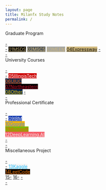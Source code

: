 ```yaml
---
layout: page
title: Milanfx Study Notes
permalink: /
---
```


<div class="block">
  <div class="btn text">
    <div class="btn name">Graduate Program</div><br>
    <div class="block" style="grid-template-columns: 1fr 2fr 2fr 2fr 2fr 1fr;">
      <a href="/#/"       class="btn empty">-<br>-</a>
      <a href="/01-MSDS/" class="btn boxout" style="background-color:#000000; color:#CFB87C;"><span class="btn boxin">01</span>MSDS</a>
      <a href="/02-MSCS/" class="btn boxout" style="background-color:#565A5C; color:#CFB87C;"><span class="btn boxin">02</span>MSCS</a>
      <a href="/03-MEEM/" class="btn boxout" style="background-color:#A2A4A3; color:#CFB87C;"><span class="btn boxin">03</span>MEEM</a>
      <a href="/04-Express/" class="btn boxout" style="background-color:#CFB87C; color:#000000;"><span class="btn boxin">04</span>Expressway</a>
      <a href="/#/"       class="btn empty">-<br>-</a>
    </div>
  </div>
</div>

<div class="block">
  <div class="btn text">
    <div class="btn name">University Courses</div><br>
    <div class="block" style="grid-template-columns: 1fr 2fr 2fr 2fr 2fr 1fr;">
      <a href="/#/"           class="btn empty">-<br>-</a>
      <a href="/#/" class="btn boxout" style="background-color:#CC0000; color:#FFFFFF;"><span class="btn boxin">05</span>IllinoisTech<br></a>
      <a href="/#/" class="btn boxout" style="background-color:#13294B; color:#FF5F05;"><span class="btn boxin">06</span>UIUC<br></a>
      <a href="/#/" class="btn boxout" style="background-color:#000000; color:#C8102E;"><span class="btn boxin">07</span>Northeastern<br></a>
      <a href="/#/" class="btn boxout" style="background-color:#00274C; color:#FFCB05;"><span class="btn boxin">08</span>Other</a>
      <a href="/#/"           class="btn empty">-<br>-</a>
    </div>
  </div>
</div>

<div class="block">
  <div class="btn text">
    <div class="btn name">Professional Certificate</div><br>
    <div class="block" style="grid-template-columns: 1fr 2fr 2fr 2fr 2fr 1fr;">
      <a href="/#/" class="btn empty">-<br>-</a>
      <a href="/#/" class="btn boxout" style="background-color:#0530AD; color:#F4F4F4;"><span class="btn boxin">09</span>IBM<br></a>
      <a href="/#/" class="btn boxout" style="background-color:#F4B400; color:#4285F4;"><span class="btn boxin">10</span>Google<br></a>
      <a href="/#/" class="btn boxout" style="background-color:#7EB900; color:#F14F21;"><span class="btn boxin">11</span>Microsoft<br></a>
      <a href="/#/" class="btn boxout" style="background-color:#F65B66; color:#F4F4F4;"><span class="btn boxin">12</span>DeepLearning.AI<br></a>
      <a href="/#/" class="btn empty">-<br>-</a>
    </div>
  </div>
</div>

<div class="block">
  <div class="btn text">
    <div class="btn name">Miscellaneous Project</div><br>
    <div class="block" style="grid-template-columns: 1fr 2fr 2fr 2fr 2fr 1fr;">
      <a href="/#/" class="btn empty">-<br>-</a>
      <a href="/#/" class="btn boxout" style="background-color:#F4F4F4; color:#20BEFF;"><span class="btn boxin">13</span>Kaggle<br></a>
      <a href="/#/" class="btn boxout" style="background-color:#000000; color:#FF7C0A;"><span class="btn boxin">14</span>LeetCode<br></a>
      <a href="/#/" class="btn boxout"><span class="btn boxin">15</span>-</a>
      <a href="/#/" class="btn boxout"><span class="btn boxin">16</span>-</a>
      <a href="/#/" class="btn empty">-<br>-</a>
    </div>
  </div>
</div>
